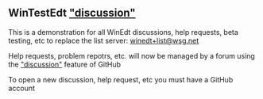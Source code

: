 ## WinTestEdt ["discussion"](https://github.com/WinTestEdt/WinTestEdt/discussions) 

This is a demonstration for all WinEdt discussions, help requests, beta testing, etc to replace the 
list server: winedt+list@wsg.net

Help requests, problem repotrs, etc. will now be managed by a forum using the ["discussion"](https://github.com/WinTestEdt/WinTestEdt/discussions) feature of GitHub

To open a new discussion, help request, etc you must have a GitHub account

<!--
**WinTestEdt/WinTestEdt** is a ✨ _special_ ✨ repository because its `README.md` (this file) appears on your GitHub profile.

Here are some ideas to get you started:

- 🔭 I’m currently working on ...
- 🌱 I’m currently learning ...
- 👯 I’m looking to collaborate on ...
- 🤔 I’m looking for help with ...
- 💬 Ask me about ...
- 📫 How to reach me: ...
- 😄 Pronouns: ...
- ⚡ Fun fact: ...
-->
